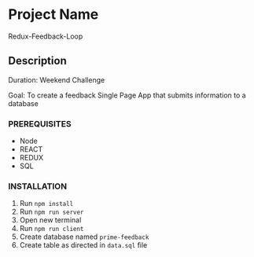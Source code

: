 # Project Name

Redux-Feedback-Loop

## Description

Duration: Weekend Challenge

Goal: To create a feedback Single Page App that submits information to a database

### PREREQUISITES

- Node
- REACT
- REDUX
- SQL

### INSTALLATION

1. Run `npm install`
2. Run `npm run server`
3. Open new terminal
4. Run `npm run client`
5. Create database named `prime-feedback`
6. Create table as directed in `data.sql` file
